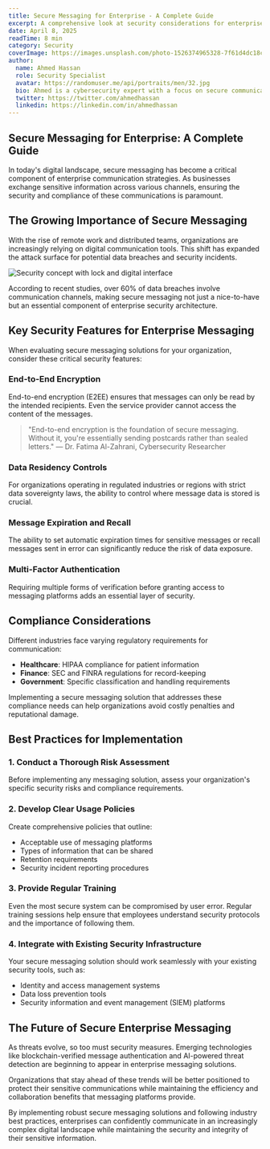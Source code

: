 ```yaml
---
title: Secure Messaging for Enterprise - A Complete Guide
excerpt: A comprehensive look at security considerations for enterprise messaging solutions in regulated industries.
date: April 8, 2025
readTime: 8 min
category: Security
coverImage: https://images.unsplash.com/photo-1526374965328-7f61d4dc18c5?w=800&auto=format&fit=crop&q=60
author:
  name: Ahmed Hassan
  role: Security Specialist
  avatar: https://randomuser.me/api/portraits/men/32.jpg
  bio: Ahmed is a cybersecurity expert with a focus on secure communications for enterprise.
  twitter: https://twitter.com/ahmedhassan
  linkedin: https://linkedin.com/in/ahmedhassan
---
```


## Secure Messaging for Enterprise: A Complete Guide

In today's digital landscape, secure messaging has become a critical component of enterprise communication strategies. As businesses exchange sensitive information across various channels, ensuring the security and compliance of these communications is paramount.

## The Growing Importance of Secure Messaging

With the rise of remote work and distributed teams, organizations are increasingly relying on digital communication tools. This shift has expanded the attack surface for potential data breaches and security incidents.

![Security concept with lock and digital interface](https://images.unsplash.com/photo-1563013544-824ae1b704d3?w=800&auto=format&fit=crop&q=60)

According to recent studies, over 60% of data breaches involve communication channels, making secure messaging not just a nice-to-have but an essential component of enterprise security architecture.

## Key Security Features for Enterprise Messaging

When evaluating secure messaging solutions for your organization, consider these critical security features:

### End-to-End Encryption

End-to-end encryption (E2EE) ensures that messages can only be read by the intended recipients. Even the service provider cannot access the content of the messages.

> "End-to-end encryption is the foundation of secure messaging. Without it, you're essentially sending postcards rather than sealed letters."
> — Dr. Fatima Al-Zahrani, Cybersecurity Researcher

### Data Residency Controls

For organizations operating in regulated industries or regions with strict data sovereignty laws, the ability to control where message data is stored is crucial.

### Message Expiration and Recall

The ability to set automatic expiration times for sensitive messages or recall messages sent in error can significantly reduce the risk of data exposure.

### Multi-Factor Authentication

Requiring multiple forms of verification before granting access to messaging platforms adds an essential layer of security.

## Compliance Considerations

Different industries face varying regulatory requirements for communication:

- **Healthcare**: HIPAA compliance for patient information
- **Finance**: SEC and FINRA regulations for record-keeping
- **Government**: Specific classification and handling requirements

Implementing a secure messaging solution that addresses these compliance needs can help organizations avoid costly penalties and reputational damage.

## Best Practices for Implementation

### 1. Conduct a Thorough Risk Assessment

Before implementing any messaging solution, assess your organization's specific security risks and compliance requirements.

### 2. Develop Clear Usage Policies

Create comprehensive policies that outline:
- Acceptable use of messaging platforms
- Types of information that can be shared
- Retention requirements
- Security incident reporting procedures

### 3. Provide Regular Training

Even the most secure system can be compromised by user error. Regular training sessions help ensure that employees understand security protocols and the importance of following them.

### 4. Integrate with Existing Security Infrastructure

Your secure messaging solution should work seamlessly with your existing security tools, such as:
- Identity and access management systems
- Data loss prevention tools
- Security information and event management (SIEM) platforms

## The Future of Secure Enterprise Messaging

As threats evolve, so too must security measures. Emerging technologies like blockchain-verified message authentication and AI-powered threat detection are beginning to appear in enterprise messaging solutions.

Organizations that stay ahead of these trends will be better positioned to protect their sensitive communications while maintaining the efficiency and collaboration benefits that messaging platforms provide.

By implementing robust secure messaging solutions and following industry best practices, enterprises can confidently communicate in an increasingly complex digital landscape while maintaining the security and integrity of their sensitive information.